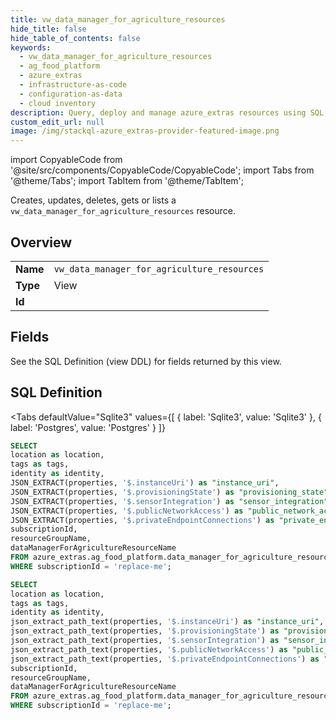 ```yaml
--- 
title: vw_data_manager_for_agriculture_resources
hide_title: false
hide_table_of_contents: false
keywords:
  - vw_data_manager_for_agriculture_resources
  - ag_food_platform
  - azure_extras
  - infrastructure-as-code
  - configuration-as-data
  - cloud inventory
description: Query, deploy and manage azure_extras resources using SQL
custom_edit_url: null
image: /img/stackql-azure_extras-provider-featured-image.png
---
```


import CopyableCode from '@site/src/components/CopyableCode/CopyableCode';
import Tabs from '@theme/Tabs';
import TabItem from '@theme/TabItem';

Creates, updates, deletes, gets or lists a <code>vw_data_manager_for_agriculture_resources</code> resource.

## Overview
<table><tbody>
<tr><td><b>Name</b></td><td><code>vw_data_manager_for_agriculture_resources</code></td></tr>
<tr><td><b>Type</b></td><td>View</td></tr>
<tr><td><b>Id</b></td><td><CopyableCode code="azure_extras.ag_food_platform.vw_data_manager_for_agriculture_resources" /></td></tr>
</tbody></table>

## Fields

See the SQL Definition (view DDL) for fields returned by this view.

## SQL Definition

<Tabs
defaultValue="Sqlite3"
values={[
{ label: 'Sqlite3', value: 'Sqlite3' },
{ label: 'Postgres', value: 'Postgres' }
]}
>
<TabItem value="Sqlite3">

```sql
SELECT
location as location,
tags as tags,
identity as identity,
JSON_EXTRACT(properties, '$.instanceUri') as "instance_uri",
JSON_EXTRACT(properties, '$.provisioningState') as "provisioning_state",
JSON_EXTRACT(properties, '$.sensorIntegration') as "sensor_integration",
JSON_EXTRACT(properties, '$.publicNetworkAccess') as "public_network_access",
JSON_EXTRACT(properties, '$.privateEndpointConnections') as "private_endpoint_connections",
subscriptionId,
resourceGroupName,
dataManagerForAgricultureResourceName
FROM azure_extras.ag_food_platform.data_manager_for_agriculture_resources
WHERE subscriptionId = 'replace-me';
```

</TabItem>
<TabItem value="Postgres">

```sql
SELECT
location as location,
tags as tags,
identity as identity,
json_extract_path_text(properties, '$.instanceUri') as "instance_uri",
json_extract_path_text(properties, '$.provisioningState') as "provisioning_state",
json_extract_path_text(properties, '$.sensorIntegration') as "sensor_integration",
json_extract_path_text(properties, '$.publicNetworkAccess') as "public_network_access",
json_extract_path_text(properties, '$.privateEndpointConnections') as "private_endpoint_connections",
subscriptionId,
resourceGroupName,
dataManagerForAgricultureResourceName
FROM azure_extras.ag_food_platform.data_manager_for_agriculture_resources
WHERE subscriptionId = 'replace-me';
```

</TabItem>
</Tabs>
